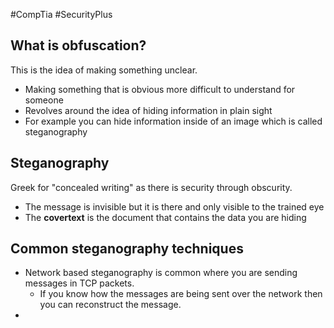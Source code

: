 #CompTia #SecurityPlus 
## What is obfuscation?
This is the idea of making something unclear.
- Making something that is obvious more difficult to understand for someone
- Revolves around the idea of hiding information in plain sight 
- For example you can hide information inside of an image which is called steganography
## Steganography 
Greek for "concealed writing" as there is security through obscurity. 
- The message is invisible but it is there and only visible to the trained eye
- The **covertext** is the document that contains the data you are hiding  
## Common steganography techniques 
- Network based steganography is common where you are sending messages in TCP packets.
	- If you know how the messages are being sent over the network then you can reconstruct the message.
- 
